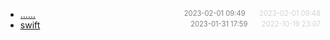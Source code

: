 - [......]()<span style="font-size:.8em;float:right"><span style="color:orange"></span><span style="padding-left:2em;color:gray;">2023-02-01 09:49</span><span style="padding-left:2em;color:lightgray;">2023-02-01 09:48</span></span>
- [swift](swift)<span style="font-size:.8em;float:right"><span style="color:orange"></span><span style="padding-left:2em;color:gray;">2023-01-31 17:59</span><span style="padding-left:2em;color:lightgray;">2022-10-19 23:07</span></span>
